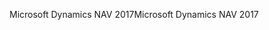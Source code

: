 <span data-ttu-id="c85ed-101">Microsoft Dynamics NAV 2017</span><span class="sxs-lookup"><span data-stu-id="c85ed-101">Microsoft Dynamics NAV 2017</span></span>